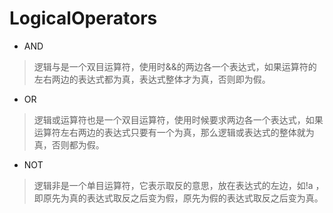 # LogicalOperators

* AND
> 逻辑与是一个双目运算符，使用时&&的两边各一个表达式，如果运算符的左右两边的表达式都为真，表达式整体才为真，否则即为假。
* OR
> 逻辑或运算符也是一个双目运算符，使用时候要求两边各一个表达式，如果运算符左右两边的表达式只要有一个为真，那么逻辑或表达式的整体就为真，否则都为假。
* NOT
>逻辑非是一个单目运算符，它表示取反的意思，放在表达式的左边，如!a ，即原先为真的表达式取反之后变为假，原先为假的表达式取反之后变为真。